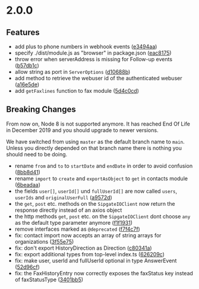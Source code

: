 # 2.0.0

## Features

- add plus to phone numbers in webhook events ([e3494aa](https://github.com/sipgate-io/sipgateio-node/commit/e3494aa))
- specify ./dist/module.js as "browser" in package.json ([eac8175](https://github.com/sipgate-io/sipgateio-node/commit/eac8175))
- throw error when serverAddress is missing for Follow-up events ([b57db1c](https://github.com/sipgate-io/sipgateio-node/commit/b57db1c))
- allow string as port in `ServerOptions` ([d10688b](https://github.com/sipgate-io/sipgateio-node/commit/d10688be98da96c0963558836b03e3678f9da9be))
- add method to retrieve the webuser id of the authenticated webuser ([a16e5de](https://github.com/sipgate-io/sipgateio-node/commit/a16e5de316cdad17d91ecaae72a8764c4c8ea15d))
- add `getFaxlines` function to fax module ([5d4c0cd](https://github.com/sipgate-io/sipgateio-node/commit/5d4c0cdbbee007e7e3718407595735901ee8e1f7))

## Breaking Changes

From now on, Node 8 is not supported anymore. It has reached End Of Life in December 2019 and you should upgrade to newer versions.

We have switched from using `master` as the default branch name to `main`. Unless you directly depended on that branch name there is nothing you should need to be doing.

- rename `from` and `to` to `startDate` and `endDate` in order to avoid confusion ([8bb8d41](https://github.com/sipgate-io/sipgateio-node/commit/8bb8d410f6d1a5810a6d74631ef0a99e61e9a97d))
- rename `import` to `create` and `exportAsObject` to `get` in contacts module ([6beadaa](https://github.com/sipgate-io/sipgateio-node/commit/6beadaaccf33df100564d9f78366191d5d675848))
- the fields `user[]`, `userId[]` und `fullUserId[]` are now called `users`, `userIds` and `originalUserFull` ([a9572d](https://github.com/sipgate-io/sipgateio-node/commit/a9572df5359a81a491f9c2dfcfbbb1c7c5037766))
- the `get`, `post` etc. methods on the `SipgateIOClient` now return the response directly instead of an axios object
- the http methods `get`, `post` etc. on the `SipgateIOClient` dont choose `any` as the default type parameter anymore ([f1f1931](https://github.com/sipgate-io/sipgateio-node/commit/f1f1931d9b379f34aa3cda02da81c94454a5b542))
- remove interfaces marked as `@deprecated` ([f7f4c7f](https://github.com/sipgate-io/sipgateio-node/commit/f7f4c7f723428d3b5803732f8f8e60c35b73f919))
- fix: contact import now accepts an array of string arrays for organizations ([3f55e75](https://github.com/sipgate-io/sipgateio-node/commit/3f55e75))
- fix: don't export HistoryDirection as Direction ([c80341a](https://github.com/sipgate-io/sipgateio-node/commit/c80341a))
- fix: export additional types from top-level index.ts ([626209c](https://github.com/sipgate-io/sipgateio-node/commit/626209c))
- fix: make user, userId and fullUserId optional in type AnswerEvent ([52d96cf](https://github.com/sipgate-io/sipgateio-node/commit/52d96cf))
- fix: the FaxHistoryEntry now correctly exposes the faxStatus key instead of faxStatusType ([3401bb5](https://github.com/sipgate-io/sipgateio-node/commit/3401bb5))
